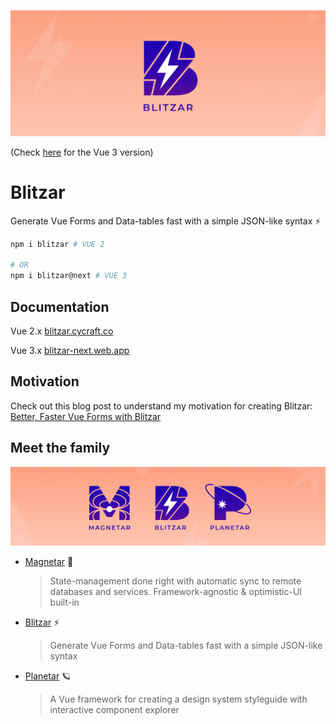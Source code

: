 ![hero](media/blitzar-hero.png?raw=true)

(Check [here](https://github.com/CyCraft/blitzar/tree/v1.0.0) for the Vue 3 version)

# Blitzar

Generate Vue Forms and Data-tables fast with a simple JSON-like syntax ⚡️

```sh
npm i blitzar # VUE 2

# OR
npm i blitzar@next # VUE 3
```

## Documentation

Vue 2.x
[blitzar.cycraft.co](https://blitzar.cycraft.co)

Vue 3.x
[blitzar-next.web.app](https://blitzar-next.web.app)

## Motivation

Check out this blog post to understand my motivation for creating Blitzar:
[Better, Faster Vue Forms with Blitzar](https://lucaban.medium.com/better-faster-vue-forms-with-blitzar-a0d71258a3bb)

## Meet the family

![](media/familar-hero.png?raw=true)

- [Magnetar](https://github.com/cycraft/magnetar) 🌟
  > State-management done right with automatic sync to remote databases and services. Framework-agnostic & optimistic-UI built-in
- [Blitzar](https://github.com/cycraft/blitzar) ⚡️
  > Generate Vue Forms and Data-tables fast with a simple JSON-like syntax
- [Planetar](https://github.com/cycraft/planetar) 🪐
  > A Vue framework for creating a design system styleguide with interactive component explorer
